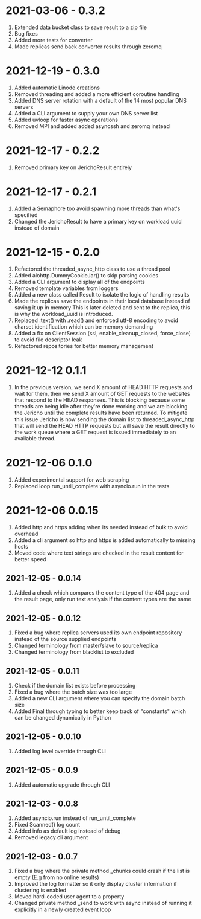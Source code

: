 # 2021-03-06 - 0.3.2

1. Extended data bucket class to save result to a zip file
2. Bug fixes
3. Added more tests for converter
4. Made replicas send back converter results through zeromq

# 2021-12-19 - 0.3.0

1. Added automatic Linode creations
2. Removed threading and added a more efficient coroutine handling
3. Added DNS server rotation with a default of the 14 most popular DNS servers
4. Added a CLI argument to supply your own DNS server list
5. Added uvloop for faster async operations
6. Removed MPI and added added asyncssh and zeromq instead

# 2021-12-17 - 0.2.2

1. Removed primary key on JerichoResult entirely

# 2021-12-17 - 0.2.1

1. Added a Semaphore too avoid spawning more threads than what's specified
2. Changed the JerichoResult to have a primary key on workload uuid instead of domain

# 2021-12-15 - 0.2.0

1. Refactored the threaded_async_http class to use a thread pool
2. Added aiohttp.DummyCookieJar() to skip parsing cookies
3. Added a CLI argument to display all of the endpoints
4. Removed template variables from loggers
5. Added a new class called Result to isolate the logic of handling results
6. Made the replicas save the endpoints in their local database instead of saving it up in memory
   This is later deleted and sent to the replica, this is why the workload_uuid is introduced.
7. Replaced .text() with .read() and enforced utf-8 encoding to avoid charset identification which can be memory demanding
8. Added a fix on ClientSession (ssl, enable_cleanup_closed, force_close) to avoid file descriptor leak
9. Refactored repositories for better memory management

# 2021-12-12 0.1.1

1. In the previous version, we send X amount of HEAD HTTP requests and wait for them, then we send X amount of GET requests
to the websites that respond to the HEAD responses. This is blocking because some threads are being idle after they're done working
and we are blocking the Jericho until the complete results have been returned. To mitigate this issue Jericho is now sending the domain list
to threaded_async_http that will send the HEAD HTTP requests but will save the result directly to the work queue where a GET request is issued
immediately to an available thread.

# 2021-12-06 0.1.0

1. Added experimental support for web scraping
2. Replaced loop.run_until_complete with asyncio.run in the tests

# 2021-12-06 0.0.15

1. Added http and https adding when its needed instead of bulk to avoid overhead
2. Added a cli argument so http and https is added automatically to missing hosts
3. Moved code where text strings are checked in the result content for better speed

## 2021-12-05 - 0.0.14

1. Added a check which compares the content type of the 404 page and the result page, only run text analysis if the content types are the same

## 2021-12-05 - 0.0.12

1. Fixed a bug where replica servers used its own endpoint repository instead of the source supplied endpoints
2. Changed terminology from master/slave to source/replica
3. Changed terminology from blacklist to excluded

## 2021-12-05 - 0.0.11

1. Check if the domain list exists before processing
2. Fixed a bug where the batch size was too large
3. Added a new CLI argument where you can specify the domain batch size
4. Added Final through typing to better keep track of "constants" which can be changed dynamically in Python

## 2021-12-05 - 0.0.10

1. Added log level override through CLI

## 2021-12-05 - 0.0.9

1. Added automatic upgrade through CLI

## 2021-12-03 - 0.0.8

1. Added asyncio.run instead of run_until_complete
2. Fixed Scanned() log count
3. Added info as default log instead of debug
4. Removed legacy cli argument

## 2021-12-03 - 0.0.7

1. Fixed a bug where the private method _chunks could crash if the list is empty (E.g from no online results)
2. Improved the log formatter so it only display cluster information if clustering is enabled
3. Moved hard-coded user agent to a property
4. Changed private method _send to work with async instead of running it explicitly in a newly created event loop